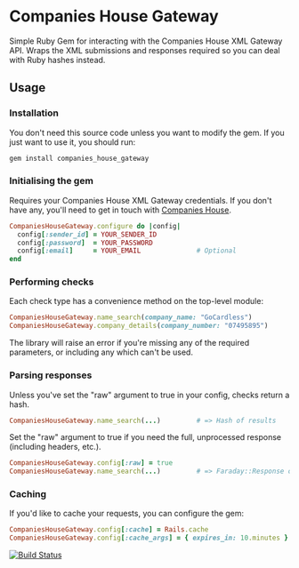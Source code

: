 # Companies House Gateway

Simple Ruby Gem for interacting with the Companies House XML Gateway API. Wraps
the XML submissions and responses required so you can deal with Ruby hashes
instead.

## Usage

### Installation

You don't need this source code unless you want to modify the gem. If you just
want to use it, you should run:

```ruby
gem install companies_house_gateway
````

### Initialising the gem
Requires your Companies House XML Gateway credentials. If you don't have any,
you'll need to get in touch with
[Companies House](http://xmlgw.companieshouse.gov.uk/).

```ruby
CompaniesHouseGateway.configure do |config|
  config[:sender_id] = YOUR_SENDER_ID
  config[:password]  = YOUR_PASSWORD
  config[:email]     = YOUR_EMAIL              # Optional
end
```

### Performing checks
Each check type has a convenience method on the top-level module:

```ruby
CompaniesHouseGateway.name_search(company_name: "GoCardless")
CompaniesHouseGateway.company_details(company_number: "07495895")
```

The library will raise an error if you're missing any of the required
parameters, or including any which can't be used.

### Parsing responses

Unless you've set the "raw" argument to true in your config, checks return a
hash.

```ruby
CompaniesHouseGateway.name_search(...)         # => Hash of results
```

Set the "raw" argument to true if you need the full, unprocessed response
(including headers, etc.).

```ruby
CompaniesHouseGateway.config[:raw] = true
CompaniesHouseGateway.name_search(...)         # => Faraday::Response object
```

### Caching

If you'd like to cache your requests, you can configure the gem:

```ruby
CompaniesHouseGateway.config[:cache] = Rails.cache
CompaniesHouseGateway.config[:cache_args] = { expires_in: 10.minutes }
```

[![Build Status](https://travis-ci.org/gocardless/companies-house-gateway-ruby.svg?branch=master)](https://travis-ci.org/gocardless/companies-house-gateway-ruby)
